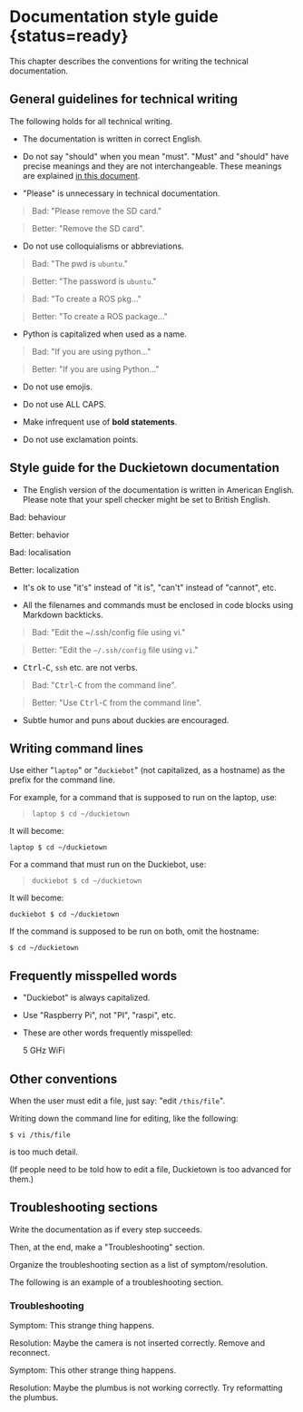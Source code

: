 # Documentation style guide {status=ready}

This chapter describes the conventions for writing the technical documentation.

## General guidelines for technical writing

The following holds for all technical writing.

- The documentation is written in correct English.

- Do not say "should" when you mean "must". "Must" and "should" have precise
  meanings and they are not interchangeable.
  These meanings are explained [in this document][rfc].

[rfc]: https://www.ietf.org/rfc/rfc2119.txt

- "Please" is unnecessary in technical documentation.

> Bad: "Please remove the SD card."

> Better: "Remove the SD card".

- Do not use colloquialisms or abbreviations.

> Bad: "The pwd is `ubuntu`."

> Better: "The password is `ubuntu`."

> Bad: "To create a ROS pkg..."

> Better: "To create a ROS package..."

- Python is capitalized when used as a name.

> Bad: "If you are using python..."

> Better: "If you are using Python..."

- Do not use emojis.

- Do not use ALL CAPS.

- Make infrequent use of **bold statements**.

- Do not use exclamation points.

## Style guide for the Duckietown documentation

- The English version of the documentation is written in American English. Please note that your spell checker might be set to British English.

Bad: behaviour

Better: behavior

Bad: localisation

Better: localization


- It's ok to use "it's" instead of "it is", "can't" instead of "cannot", etc.

- All the filenames and commands must be enclosed in code blocks using Markdown backticks.

> Bad: "Edit the ~/.ssh/config file using vi."

> Better: "Edit the `~/.ssh/config` file using `vi`."

- <kbd>Ctrl</kbd>-<kbd>C</kbd>, `ssh` etc. are not verbs.

> Bad: "<kbd>Ctrl</kbd>-<kbd>C</kbd> from the command line".

> Better: "Use <kbd>Ctrl</kbd>-<kbd>C</kbd> from the command line".

- Subtle humor and puns about duckies are encouraged.

## Writing command lines

Use either "`laptop`" or "`duckiebot`" (not capitalized, as a hostname) as the prefix for the command line.

For example, for a command that is supposed to run
on the laptop, use:

> <pre><code>lap<span>top</span> &#36; cd ~/duckietown</code></pre>

It will become:

    laptop $ cd ~/duckietown

For a command that must run on the Duckiebot, use:

> <pre><code>duckie<span>bot</span> &#36; cd ~/duckietown</code></pre>

It will become:

    duckiebot $ cd ~/duckietown

If the command is supposed to be run on both, omit the hostname:

    $ cd ~/duckietown

## Frequently misspelled words

- "Duckiebot" is always capitalized.

- Use "Raspberry Pi", not "PI", "raspi", etc.

- These are other words frequently misspelled:

    5 GHz
    WiFi

## Other conventions

When the user must edit a file, just say: "edit `/this/file`".

Writing down the command line for editing, like the following:

    $ vi /this/file

is too much detail.

(If people need to be told how to edit a file, Duckietown is too advanced for them.)

## Troubleshooting sections

Write the documentation as if every step succeeds.

Then, at the end, make a "Troubleshooting" section.

Organize the troubleshooting section as a list of symptom/resolution.

The following is an example of a troubleshooting section.

### Troubleshooting

Symptom: This strange thing happens.

Resolution: Maybe the camera is not inserted correctly. Remove and reconnect.

Symptom: This other strange thing happens.

Resolution: Maybe the plumbus is not working correctly. Try reformatting the plumbus.
